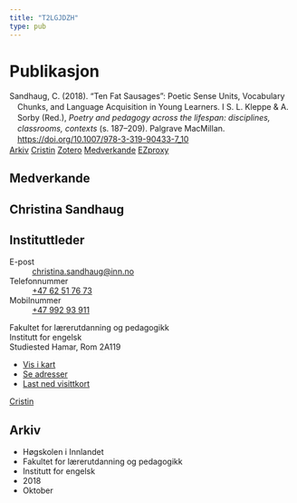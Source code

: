 ```yaml
---
title: "T2LGJDZH"
type: pub
---
```

<h1>Publikasjon</h1>
<article id="csl-bib-container-T2LGJDZH" class="csl-bib-container">
  <div class="csl-bib-body" style="line-height: 1.35; padding-left: 1em; text-indent:-1em;">
  <div class="csl-entry">Sandhaug, C. (2018). &#x201C;Ten Fat Sausages&#x201D;: Poetic Sense Units, Vocabulary Chunks, and Language Acquisition in Young Learners. I S. L. Kleppe &amp; A. Sorby (Red.), <i>Poetry and pedagogy across the lifespan: disciplines, classrooms, contexts</i> (s. 187&#x2013;209). Palgrave MacMillan. <a href="https://doi.org/10.1007/978-3-319-90433-7_10">https://doi.org/10.1007/978-3-319-90433-7_10</a></div>
</div>
  <div class="csl-bib-buttons">
    <a href="#taxonomy-article-T2LGJDZH" class="csl-bib-button">Arkiv</a>
    <a href alt="Cristin URL" class="csl-bib-button">Cristin</a>
    <a href alt="Zotero URL" class="csl-bib-button">Zotero</a>
    <a href="#contributors-article-T2LGJDZH" class="csl-bib-button">Medverkande</a>
    <a href="http://ezproxy.inn.no/login?url=https://doi.org/10.1007/978-3-319-90433-7_10" class="csl-bib-button">EZproxy</a>
  </div>
  <div id="csl-bib-meta-container-T2LGJDZH"></div>
</article>
<div id="csl-bib-meta-T2LGJDZH" class="csl-bib-meta">
  <article id="contributors-article-T2LGJDZH" class="contributors-article">
    <h1>Medverkande</h1>
    <div class="personas">
<div class="vrtx-hinn-person-card">
<div class="photo">
<i class="lar la-user-circle missing-person"></i>
</div>
<div class="info">
<hgroup><h1>Christina Sandhaug</h1>
<h2>Instituttleder</h2>
</hgroup><dl>
<dt>E-post</dt>
<dd>
<a href="mailto:christina.sandhaug@inn.no">christina.sandhaug@inn.no</a>
</dd>
<dt>Telefonnummer</dt>
<dd><a href="tel:+4762517673">
+47 62 51 76 73
</a></dd>
<dt>Mobilnummer</dt>
<dd><a href="tel:+4799293911">
+47 992 93 911
</a></dd>
</dl>
<p>
Fakultet for lærerutdanning og pedagogikk<br>
Institutt for engelsk<br>
Studiested Hamar,
Rom 2A119
</p>
<ul class="vrtx-hinn-links">
<li><a href="https://www.google.com/maps?q=60.79636,11.07506">Vis i kart</a></li>
<li><a href="https://www.inn.no/finn-en-ansatt/christina-sandhaug.html#vrtx-hinn-addresses">Se adresser</a></li>
<li><a href="https://www.inn.no/finn-en-ansatt/christina-sandhaug.html?vrtx=vcf">Last ned visittkort</a></li>
</ul>
</div>
</div>
<a href="https://app.cristin.no/persons/show.jsf?id=18745" alt="Cristin URL" class="personas-cristin">Cristin</a>
</div>
  </article>
  <article id="taxonomy-article-T2LGJDZH" class="taxonomy-article">
    <h1>Arkiv</h1>
    <ul>
      <li>Høgskolen i Innlandet</li>
      <li>Fakultet for lærerutdanning og pedagogikk</li>
      <li>Institutt for engelsk</li>
      <li>2018</li>
      <li>Oktober</li>
    </ul>
  </article>
</div>
